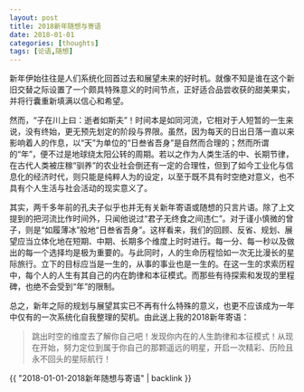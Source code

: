 ```yaml
---
layout: post
title: 2018新年随想与寄语
date: 2018-01-01
categories: [thoughts]
tags: [论语,随想]
---
```


新年伊始往往是人们系统化回首过去和展望未来的好时机。就像不知是谁在这个新旧交替之际设置了一个颇具特殊意义的时间节点，正好适合品尝收获的甜美果实，并将行囊重新填满以信心和希望。

然而，“子在川上曰：逝者如斯夫”！时间本是如同河流，它相对于人短暂的一生来说，没有终始，更无预先划定的阶段与界限。虽然，因为每天的日出日落一直以来影响着人的作息，以“天”为单位的“日叁省吾身”是自然而合理的；然而所谓的“年”，便不过是地球绕太阳公转的周期。若以之作为人类生活的中、长期节律，在古代人类被庄稼“驯养”的农业社会倒还有一定的合理性，但到了如今工业化与信息化的经济时代，则只能是纯粹人为的设定，以至于既不具有时空绝对意义，也不具有个人生活与社会活动的现实意义了。

其实，两千多年前的孔夫子似乎也并无有关新年寄语或随想的只言片语。除了上文提到的把河流比作时间外，只闻他说过“君子无终食之间违仁”。对于谨小慎微的曾子，则是“如履薄冰”般地“日叁省吾身”。这样看来，我们的回顾、反省、规划、展望应当立体化地在短期、中期、长期多个维度上时时进行。每一分、每一秒以及做出的每一个选择均是极为重要的。与此同时，人的生命历程恰如一次无比漫长的星际旅行。立下的目标应当是一生的，从事的事业也是一生的。在这一生的求索历程中，每个人的人生有其自己的内在韵律和本征模式。而那些有待探索和发现的里程碑，也绝不会受到“年”的限制。

总之，新年之际的规划与展望其实已不再有什么特殊的意义，也更不应该成为一年中仅有的一次系统化自我整理的契机。由此送上我的2018新年寄语：

> 跳出时空的维度去了解你自己吧！发现你内在的人生韵律和本征模式！从现在开始，努力定位到属于你自己的那颗遥远的明星，开启一次精彩、历险且永不回头的星际航行！

{{ "2018-01-01-2018新年随想与寄语" | backlink }}
